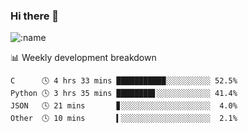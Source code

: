 ### Hi there 👋

<!--
**lv2020/lv2020** is a ✨ _special_ ✨ repository because its `README.md` (this file) appears on your GitHub profile.

Here are some ideas to get you started:

- 🔭 I’m currently working on ...
- 🌱 I’m currently learning ...
- 👯 I’m looking to collaborate on ...
- 🤔 I’m looking for help with ...
- 💬 Ask me about ...
- 📫 How to reach me: ...
- 😄 Pronouns: ...
- ⚡ Fun fact: ...
-->
![:name](https://count.getloli.com/get/@:lv2020)
 <!-- waka-box start -->
📊 Weekly development breakdown
```text
C      🕓 4 hrs 33 mins ███████████░░░░░░░░░░ 52.5%
Python 🕓 3 hrs 35 mins ████████▋░░░░░░░░░░░░ 41.4%
JSON   🕓 21 mins       ▊░░░░░░░░░░░░░░░░░░░░  4.0%
Other  🕓 10 mins       ▍░░░░░░░░░░░░░░░░░░░░  2.1%
```
<!-- Powered by https://github.com/YouEclipse/waka-box-go . -->
<!-- waka-box end -->
